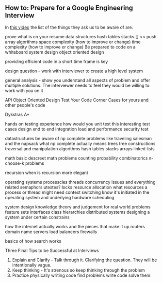 ## How to: Prepare for a Google Engineering Interview

In [this video](https://youtu.be/ko-KkSmp-Lk) the list of the things they ask us to be aware of are:

prove what is on your resume
data structures
  hash tables
  stacks [] << push
  array
algorithms
  space complexity (how to improve or change)
  time complexity (how to improve or change)
Be prepared to code on a whiteboard
system design
object oriented design

providing efficient code in a short time frame is key

design question - work with interviewer to create a high level system

general analysis - show you understand all aspects of problem and offer multiple solutions. The interviewer needs to feel they would be willing to work with you on it

API
Object Oriented Design
Test Your Code
Corner Cases for yours and other people's code

Dykstras
A*

hands on testing experience
  how would you unit test this
  interesting test cases
  design end to end integration
  load and performance
  security test

datastructures
  be aware of np complete problems like
     traveling salesman and the napsack
   what np complete actually means
   trees
   tree constructions
   traversal and manipulation algorithms
   hash tables
   stacks
   arrays
   linked lists

 math
  basic descreet math problems
  counting
  probability
  combinatorics
  n-choose-k problems

recursion
  when is recursion more elegant

operating systems
  processcies
  threads
  concurrency issues and everything related
    semaphors
    utextes?
    locks
  resource allocation
    what resources a process or thread might need
  context switching
    know it's initiated in the operating system and underlying hardware
  scheduling

system design
  knowledge theory and judgement for real world problems
  feature sets
  interfaces
  class hierarchies
  distributed systems
  designing a system under certain constrains

how the internet actually works and the pieces that make it up
  routers
  domain name servers
  load balancers
  firewalls

basics of how search works

Three Final Tips to be Successful at Interviews

1) Explain and Clarify - Talk through it.
  Clarifying the question. They will be intentionally vague.
2) Keep thinking - It's strenous so keep thinking through the problem
3) Practice physically writing code
  find problems
  write code
  solve them
